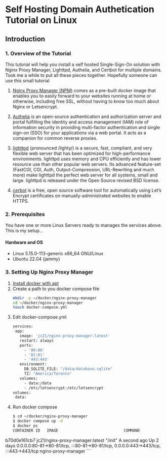 # Self Hosting Domain Authetication Tutorial on Linux

## Introduction

### 1. Overview of the Tutorial

This tutorial will help you install a self hosted Single-Sign-On solution with Nginx Proxy Manager, Lighttpd, Authelia, and Certbot for multiple domains.
Took me a while to put all these pieces together. Hopefully someone can use this small tutorial

1. [Nginx Proxy Manager (NPM)](https://nginxproxymanager.com/) comes as a pre-built docker image that enables you to easily forward to your websites running at home or otherwise, including free SSL, without having to know too much about Nginx or Letsencrypt.
    
2. [Authelia](https://www.authelia.com/) is an open-source authentication and authorization server and portal fulfilling the identity and access management (IAM) role of information security in providing multi-factor authentication and single sign-on (SSO) for your applications via a web portal. It acts as a companion for common reverse proxies.

3. [lighttpd](https://www.lighttpd.net/) (pronounced /lighty/) is a secure, fast, compliant, and very flexible web server that has been optimized for high-performance environments. lighttpd uses memory and CPU efficiently and has lower resource use than other popular web servers. Its advanced feature-set (FastCGI, CGI, Auth, Output-Compression, URL-Rewriting and much more) make lighttpd the perfect web server for all systems, small and large. lighttpd is released under the Open Source revised BSD license.

4. [cerbot](https://certbot.eff.org/) is a free, open source software tool for automatically using Let’s Encrypt certificates on manually-administrated websites to enable HTTPS.
   

### 2. Prerequisites

You have one or more Linux Servers ready to manages the services above. This is my setup...

#### Hardware and OS

+ Linux 5.15.0-113-generic x86_64 GNU/Linux
+ Ubuntu 22.04 (jammy)
  
### 3. Setting Up Nginx Proxy Manager

1. [Install docker with apt](https://docs.docker.com/engine/install/ubuntu/#install-using-the-repository)
2. Create a path to you docker compose file
   ```bash
   mkdir -p ~/docker/nginx-proxy-manager
   cd ~/docker/nginx-proxy-manager
   touch docker-compose.yml
   ```
3. Edit docker-compose.yml
   ```bash
   services:
    app:
      image: 'jc21/nginx-proxy-manager:latest'
      restart: always
      ports:
        - '80:80'
        - '81:81'
        - '443:443'
      environment:
        DB_SQLITE_FILE: "/data/database.sqlite"
        TZ: "America/Toronto"
      volumes:
        - data:/data
        - /etc/letsencrypt:/etc/letsencrypt
   volumes:
    data:
   ```
 4. Run docker compose
    ```bash
    $ cd ~/docker/nginx-proxy-manager
    $ docker compose up -d
    $ docker ps
    CONTAINER ID   IMAGE                             COMMAND                  CREATED       STATUS      PORTS                                                                                  NAMES
b70d0e161cb7   jc21/nginx-proxy-manager:latest   "/init"                  A second ago   Up 2 days   0.0.0.0:80-81->80-81/tcp, :::80-81->80-81/tcp, 0.0.0.0:443->443/tcp, :::443->443/tcp   nginx-proxy-manager
    ```
    

   


